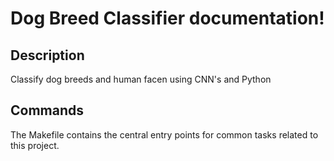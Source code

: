 # Dog Breed Classifier documentation!

## Description

Classify dog breeds and human facen using CNN's and Python

## Commands

The Makefile contains the central entry points for common tasks related to this project.

